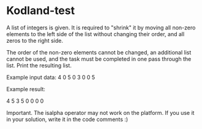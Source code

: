 # Kodland-test
A list of integers is given. It is required to "shrink" it by moving all non-zero elements to the left side of the list without changing their order, and all zeros to the right side. 

The order of the non-zero elements cannot be changed, an additional list cannot be used, and the task must be completed in one pass through the list. Print the resulting list.

Example input data:
4 0 5 0 3 0 0 5 

Example result: 

4 5 3 5 0 0 0 0

Important. The isalpha operator may not work on the platform. If you use it in your solution, write it in the code comments :)
